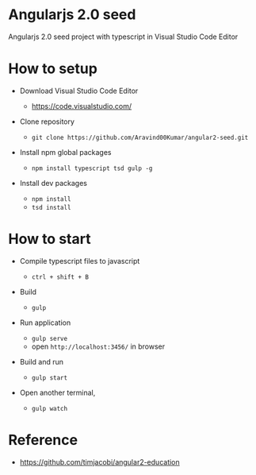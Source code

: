 # Angularjs 2.0 seed
Angularjs 2.0 seed project with typescript in Visual Studio Code Editor

# How to setup
- Download Visual Studio Code Editor
	* https://code.visualstudio.com/
	
- Clone repository
	* `git clone https://github.com/Aravind00Kumar/angular2-seed.git`

- Install npm global packages
	* `npm install typescript tsd gulp -g`	

- Install dev packages 
	* `npm install`
	* `tsd install`

# How to start
 - Compile typescript files to javascript 
    * `ctrl + shift + B`  
	
 - Build 
 	* `gulp`
	 
 - Run application
	* `gulp serve` 
	* open `http://localhost:3456/` in browser
	
 - Build and run	
	* `gulp start` 
	
 - Open another terminal, 
 	* `gulp watch`

# Reference
- https://github.com/timjacobi/angular2-education
